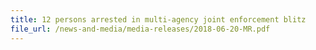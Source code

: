 ```yaml
---
title: 12 persons arrested in multi-agency joint enforcement blitz 
file_url: /news-and-media/media-releases/2018-06-20-MR.pdf
---
```

